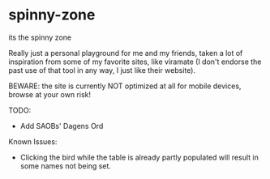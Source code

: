 # spinny-zone
its the spinny zone

Really just a personal playground for me and my friends, taken a lot of inspiration from some of my favorite sites, like viramate (I don't endorse the past use of that tool in any way, I just like their website).

BEWARE: the site is currently NOT optimized at all for mobile devices, browse at your own risk!

TODO: 
- Add SAOBs' Dagens Ord

Known Issues:
- Clicking the bird while the table is already partly populated will result in some names not being set.
